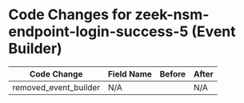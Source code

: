 # Code Changes for zeek-nsm-endpoint-login-success-5 (Event Builder)

| Code Change | Field Name | Before | After |
|-------------|------------|--------|-------|
| removed_event_builder | N/A |  | N/A |